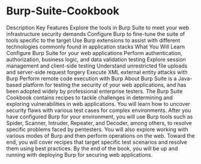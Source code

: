 # Burp-Suite-Cookbook
 Description Key Features      Explore the tools in Burp Suite to meet your web infrastructure security demands     Configure Burp to fine-tune the suite of tools specific to the target     Use Burp extensions to assist with different technologies commonly found in application stacks   What You Will Learn      Configure Burp Suite for your web applications     Perform authentication, authorization, business logic, and data validation testing     Explore session management and client-side testing     Understand unrestricted file uploads and server-side request forgery     Execute XML external entity attacks with Burp     Perform remote code execution with Burp   About  Burp Suite is a Java-based platform for testing the security of your web applications, and has been adopted widely by professional enterprise testers.  The Burp Suite Cookbook contains recipes to tackle challenges in determining and exploring vulnerabilities in web applications. You will learn how to uncover security flaws with various test cases for complex environments. After you have configured Burp for your environment, you will use Burp tools such as Spider, Scanner, Intruder, Repeater, and Decoder, among others, to resolve specific problems faced by pentesters. You will also explore working with various modes of Burp and then perform operations on the web. Toward the end, you will cover recipes that target specific test scenarios and resolve them using best practices.  By the end of the book, you will be up and running with deploying Burp for securing web applications.

